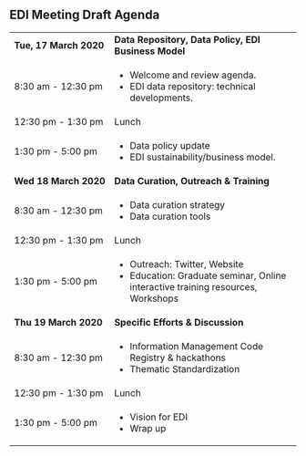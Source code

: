 ## EDI Meeting Draft Agenda

<table>
  <tr>
    <td nowrap><strong>Tue, 17 March 2020</strong></td>
    <td><strong>Data Repository, Data Policy, EDI Business Model
</strong></td>
  </tr>
  <tr>
    <td nowrap>8:30 am - 12:30 pm</td>
    <td><ul><li>Welcome and review agenda.</li><li>EDI data repository: technical developments.</ul>
   </td>
 </tr>
 <tr>
    <td nowrap>12:30 pm - 1:30 pm</td><td>Lunch</td>
  </tr>
 <tr>
    <td nowrap>1:30 pm - 5:00 pm</td>
    <td><ul><li>Data policy update</li><li>EDI sustainability/business model.</ul></li>
   </td>
 </tr>
  <tr>
    <td nowrap><strong>Wed 18 March 2020</strong></td><td><strong>Data Curation, Outreach & Training</strong></td>
  </tr>
  <tr>
    <td nowrap>8:30 am - 12:30 pm</td>
    <td><ul><li>Data curation strategy</li><li>Data curation tools</ul></li>
   </td>
 </tr>
 <tr>
    <td nowrap>12:30 pm - 1:30 pm</td><td>Lunch</td>
  </tr>
  <tr>
    <td nowrap>1:30 pm - 5:00 pm</td>
  <td><ul><li>Outreach: Twitter, Website</li>
      <li>Education: Graduate seminar, Online interactive training resources, Workshops</li></ul>
   </td>
 </tr>
    <td><strong>Thu 19 March 2020</strong></td><td><strong>  Specific Efforts & Discussion</strong></td>
  </tr>
  <tr>
    <td nowrap>8:30 am - 12:30 pm</td>
    <td><ul><li>Information Management Code Registry & hackathons</li><li>Thematic Standardization</li></ul></td>
 </tr>
 <tr>
    <td nowrap>12:30 pm - 1:30 pm</td>
    <td>Lunch</td>
  </tr>
 <tr>
    <td nowrap>1:30 pm - 5:00 pm</td>
    <td><ul><li>Vision for EDI</li><li>Wrap up</li></ul>
   </td>
 </tr>
</table>
